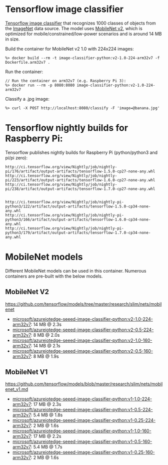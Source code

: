 # Tensorflow image classifier
[Tensorflow image classifier](https://www.tensorflow.org/tutorials/image_recognition) that recognizes 1000 classes of objects from the [ImageNet](http://image-net.org/) data source.  The model uses [MobileNet v2](https://github.com/tensorflow/models/tree/master/research/slim/nets/mobilenet), which is optimized for mobile/constrained/low-power scenarios and is around 14 MB in size.

Build the container for MobileNet v2 1.0 with 224x224 images:

```
%> docker build --rm -t image-classifier-python:v2-1.0-224-arm32v7 -f Dockerfile.arm32v7 .
```

Run the container:

```
// Run the container on arm32v7 (e.g. Raspberry Pi 3):
%> docker run --rm -p 8080:8080 image-classifier-python:v2-1.0-224-arm32v7
```

Classify a .jpg image:

```
%> curl -X POST http://localhost:8080/classify -F 'image=@banana.jpg'
```

# Tensorflow nightly builds for Raspberry Pi:
Tensorflow publishes nightly builds for Raspberry Pi (python/python3 and pi/pi zero):

```
http://ci.tensorflow.org/view/Nightly/job/nightly-pi/176/artifact/output-artifacts/tensorflow-1.5.0-cp27-none-any.whl
http://ci.tensorflow.org/view/Nightly/job/nightly-pi/223/artifact/output-artifacts/tensorflow-1.6.0-cp27-none-any.whl
http://ci.tensorflow.org/view/Nightly/job/nightly-pi/238/artifact/output-artifacts/tensorflow-1.7.0-cp27-none-any.whl


http://ci.tensorflow.org/view/Nightly/job/nightly-pi-python3/122/artifact/output-artifacts/tensorflow-1.5.0-cp34-none-any.whl
http://ci.tensorflow.org/view/Nightly/job/nightly-pi-python3/166/artifact/output-artifacts/tensorflow-1.6.0-cp34-none-any.whl
http://ci.tensorflow.org/view/Nightly/job/nightly-pi-python3/179/artifact/output-artifacts/tensorflow-1.7.0-cp34-none-any.whl
```

# MobileNet models
Different MobileNet models can be used in this container.  Numerous containers are pre-built with the below models.

## MobileNet V2
https://github.com/tensorflow/models/tree/master/research/slim/nets/mobilenet

- [microsoft/azureiotedge-seeed-image-classifier-python:v2-1.0-224-arm32v7](https://storage.googleapis.com/mobilenet_v2/checkpoints/mobilenet_v2_1.0_224.tgz): 14 MB @ 2.3s
- [microsoft/azureiotedge-seeed-image-classifier-python:v2-0.5-224-arm32v7](https://storage.googleapis.com/mobilenet_v2/checkpoints/mobilenet_v2_0.5_224.tgz): 8 MB @ 2.0s
- [microsoft/azureiotedge-seeed-image-classifier-python:v2-1.0-160-arm32v7](https://storage.googleapis.com/mobilenet_v2/checkpoints/mobilenet_v2_1.0_160.tgz): 14 MB @ 2.1s
- [microsoft/azureiotedge-seeed-image-classifier-python:v2-0.5-160-arm32v7](https://storage.googleapis.com/mobilenet_v2/checkpoints/mobilenet_v2_0.5_160.tgz): 8 MB @ 1.9s

## MobileNet V1
https://github.com/tensorflow/models/blob/master/research/slim/nets/mobilenet_v1.md

- [microsoft/azureiotedge-seeed-image-classifier-python:v1-1.0-224-arm32v7](http://download.tensorflow.org/models/mobilenet_v1_2018_02_22/mobilenet_v1_1.0_224.tgz): 17 MB @ 2.3s
- [microsoft/azureiotedge-seeed-image-classifier-python:v1-0.5-224-arm32v7](http://download.tensorflow.org/models/mobilenet_v1_2018_02_22/mobilenet_v1_0.5_224.tgz): 5.4 MB @ 1.8s
- [microsoft/azureiotedge-seeed-image-classifier-python:v1-0.25-224-arm32v7](http://download.tensorflow.org/models/mobilenet_v1_2018_02_22/mobilenet_v1_0.25_224.tgz): 2 MB @ 1.6s
- [microsoft/azureiotedge-seeed-image-classifier-python:v1-1.0-160-arm32v7](http://download.tensorflow.org/models/mobilenet_v1_2018_02_22/mobilenet_v1_1.0_160.tgz): 17 MB @ 2.2s
- [microsoft/azureiotedge-seeed-image-classifier-python:v1-0.5-160-arm32v7](http://download.tensorflow.org/models/mobilenet_v1_2018_02_22/mobilenet_v1_0.5_160.tgz): 5.4 MB @ 1.7s
- [microsoft/azureiotedge-seeed-image-classifier-python:v1-0.25-160-arm32v7](http://download.tensorflow.org/models/mobilenet_v1_2018_02_22/mobilenet_v1_0.25_160.tgz): 2 MB @ 1.6s
